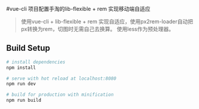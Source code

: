 #vue-cli 项目配置手淘的lib-flexible + rem 实现移动端自适应

> 使用vue-cli + lib-flexible + rem 实现自适应，使用px2rem-loader自动把px转换为rem，切图时无需自己去换算。 使用less作为预处理器。

## Build Setup

``` bash
# install dependencies
npm install

# serve with hot reload at localhost:8080
npm run dev

# build for production with minification
npm run build

```
